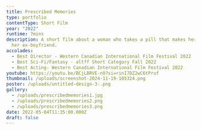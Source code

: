 ```yaml
---
title: Prescribed Memories
type: portfolio
contentType: Short Film
year: "2022"
runtime: 7mins
description: A short film about a woman who takes a pill that makes her forget
  her ex-boyfriend.
accolades:
  - Best Director - Western Canadian International Film Festival 2022
  - Best Sci-Fi/Fantasy - altff Short Category Fall 2022
  - Best Acting- Western Canadian International Film Festival 2022
youtube: https://youtu.be/BCjLBRVE-n0?si=rinI7DZ2wC6tPruf
thumbnail: /uploads/screenshot-2024-11-19-105324.png
poster: /uploads/untitled-design-3-.png
gallery:
  - /uploads/prescribedmemories1.jpg
  - /uploads/prescribedmemories2.png
  - /uploads/prescribedmemories3.png
date: 2022-05-04T11:35:00.000Z
draft: false
---
```

